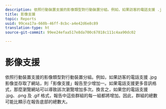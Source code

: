 ```yaml
---
description: 依照行動裝置支援的影像類型對行動裝置分組。例如，如果訪客的電話支援 .jpg 影像並存取了網站，則「影像支援」報告至少增加一。如果電話支援更多音訊格式，那麼瀏覽網站可以導致該次瀏覽增加多次。換言之，如果您的電話支援 .jpg、.png 及 .gif 格式，報告中這些群組的每一組都將增加。因此，群組的總數可能比顯示在報告底部的總數大。
title: 影像支援
topic: Reports
uuid: 99cea17a-660b-46ff-8cbc-a4e42d6e8c89
translation-type: ht
source-git-commit: 99ee24efaa517e8da700c67818c111c4aa90dc02

---
```



# 影像支援

依照行動裝置支援的影像類型對行動裝置分組。例如，如果訪客的電話支援 .jpg 影像並存取了網站，則「影像支援」報告至少增加一。如果電話支援更多音訊格式，那麼瀏覽網站可以導致該次瀏覽增加多次。換言之，如果您的電話支援 .jpg、.png 及 .gif 格式，報告中這些群組的每一組都將增加。因此，群組的總數可能比顯示在報告底部的總數大。

